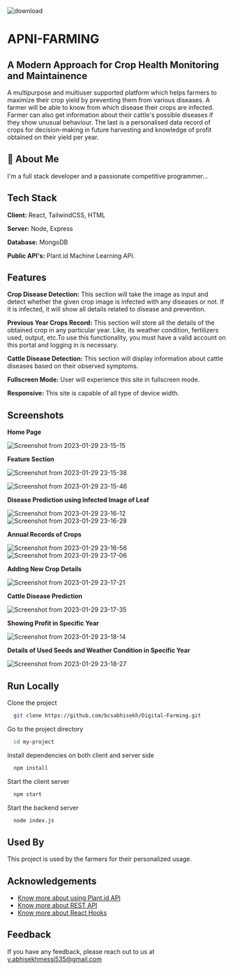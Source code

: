 ![download](https://user-images.githubusercontent.com/87228664/215347734-197d7339-6623-425d-af23-5275f73b2199.png)



# APNI-FARMING
## A Modern Approach for Crop Health Monitoring and Maintainence

A multipurpose and multiuser supported platform which helps farmers to maximize their crop yield by preventing them from various diseases. A farmer will be able to know from which disease their crops are infected. Farmer can also get information about their cattle's possible diseases if they show unusual behaviour. The last is a personalised data record of crops for decision-making in future harvesting and knowledge of profit obtained on their yield per year.


## 🚀 About Me
I'm a full stack developer and a passionate competitive programmer...


## Tech Stack

**Client:** React, TailwindCSS, HTML

**Server:** Node, Express

**Database:** MongoDB

**Public API's:** Plant.id Machine Learning API.


## Features

**Crop Disease Detection:** This section will take the image as input and detect whether the given crop image is infected with any diseases or not. If it is infected, it will show all details related to disease and prevention.

**Previous Year Crops Record:** This section will store all the details of the obtained crop in any particular year. Like, its weather condition, fertilizers used, output, etc.To use this functionality, you must have a valid account on this portal and logging in is necessary.

**Cattle Disease Detection:** This section will display information about cattle diseases based on their observed symptoms.

**Fullscreen Mode:**    User will experience this site in fullscreen mode.

**Responsive:** This site is capable of all type of device width.


## Screenshots

**Home Page**


![Screenshot from 2023-01-29 23-15-15](https://user-images.githubusercontent.com/87228664/215347792-5a0bb3a1-5a70-464d-ab05-ec413350d588.png)


**Feature Section**


![Screenshot from 2023-01-29 23-15-38](https://user-images.githubusercontent.com/87228664/215347853-7275d9cf-8bcb-452d-abf0-034274ca69fc.png)

![Screenshot from 2023-01-29 23-15-46](https://user-images.githubusercontent.com/87228664/215347874-00442b06-9b63-4330-9e70-9a19519531b7.png)

**Disease Prediction using Infected Image of Leaf**


![Screenshot from 2023-01-29 23-16-12](https://user-images.githubusercontent.com/87228664/215347971-7cd9c484-5bee-42dc-949f-62eaabcc5e36.png)
![Screenshot from 2023-01-29 23-16-28](https://user-images.githubusercontent.com/87228664/215347986-36756401-02d0-477b-8106-8a3ca102ef49.png)

**Annual Records of Crops**


![Screenshot from 2023-01-29 23-16-56](https://user-images.githubusercontent.com/87228664/215348006-9fb853e9-bd9e-44af-b053-a5888ec2322d.png)
![Screenshot from 2023-01-29 23-17-06](https://user-images.githubusercontent.com/87228664/215348009-0e4efb7a-1dff-411e-a0c3-72ea324b35b8.png)

**Adding New Crop Details**


![Screenshot from 2023-01-29 23-17-21](https://user-images.githubusercontent.com/87228664/215348010-0b1a4603-d067-4971-9840-b5ade821b54c.png)

**Cattle Disease Prediction**


![Screenshot from 2023-01-29 23-17-35](https://user-images.githubusercontent.com/87228664/215348014-beefdc8e-84eb-4f85-9b0a-803c76ef6952.png)

**Showing Profit in Specific Year**


![Screenshot from 2023-01-29 23-18-14](https://user-images.githubusercontent.com/87228664/215348017-33cd79f2-8466-471e-8290-7b913bb8a90c.png)

**Details of Used Seeds and Weather Condition in Specific Year**


![Screenshot from 2023-01-29 23-18-27](https://user-images.githubusercontent.com/87228664/215348018-fd04f93a-3907-460e-87c1-546987d5657f.png)




## Run Locally

Clone the project

```bash
  git clone https://github.com/bcsabhisekh/Digital-Farming.git
```

Go to the project directory

```bash
  cd my-project
```

Install dependencies on both client and server side

```bash
  npm install
```

Start the client server

```bash
  npm start
```

Start the backend server

```bash
  node index.js
```


## Used By

This project is used by the farmers for their personalized usage.


## Acknowledgements

 - [Know more about using Plant.id API](https://github.com/flowerchecker/Plant-id-API/wiki)
 - [Know more about REST API](https://docs.github.com/en/rest?apiVersion=2022-11-28)
 - [Know more about React Hooks](https://reactjs.org/docs/hooks-intro.html)


## Feedback

If you have any feedback, please reach out to us at y.abhisekhmessi535@gmail.com


